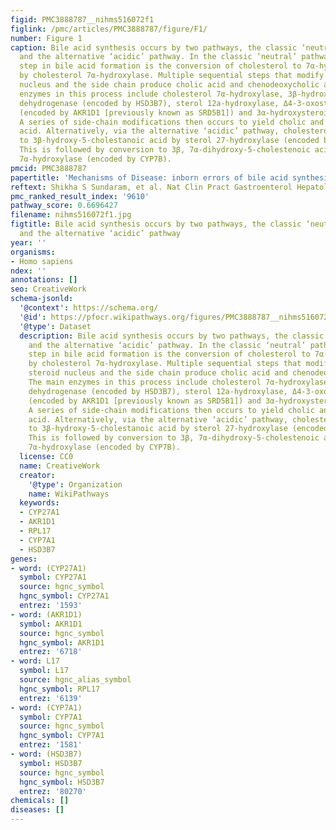 ```yaml
---
figid: PMC3888787__nihms516072f1
figlink: /pmc/articles/PMC3888787/figure/F1/
number: Figure 1
caption: Bile acid synthesis occurs by two pathways, the classic ‘neutral’ pathway
  and the alternative ‘acidic’ pathway. In the classic ‘neutral’ pathway, the rate-limiting
  step in bile acid formation is the conversion of cholesterol to 7α-hydroxycholesterol
  by cholesterol 7α-hydroxylase. Multiple sequential steps that modify both the steroid
  nucleus and the side chain produce cholic acid and chenodeoxycholic acid. The main
  enzymes in this process include cholesterol 7α-hydroxylase, 3β-hydroxy-Δ5-C27-steroid
  dehydrogenase (encoded by HSD3B7), sterol 12a-hydroxylase, Δ4-3-oxosteroid-5β-reductase
  (encoded by AKR1D1 [previously known as SRD5B1]) and 3α-hydroxysteroid dehydrogenase.
  A series of side-chain modifications then occurs to yield cholic and chenodeoxycholic
  acid. Alternatively, via the alternative ‘acidic’ pathway, cholesterol is converted
  to 3β-hydroxy-5-cholestanoic acid by sterol 27-hydroxylase (encoded by CYP27A1).
  This is followed by conversion to 3β, 7α-dihydroxy-5-cholestenoic acid by oxysterol
  7α-hydroxylase (encoded by CYP7B).
pmcid: PMC3888787
papertitle: 'Mechanisms of Disease: inborn errors of bile acid synthesis.'
reftext: Shikha S Sundaram, et al. Nat Clin Pract Gastroenterol Hepatol. ;5(8):456-468.
pmc_ranked_result_index: '9610'
pathway_score: 0.6696427
filename: nihms516072f1.jpg
figtitle: Bile acid synthesis occurs by two pathways, the classic ‘neutral’ pathway
  and the alternative ‘acidic’ pathway
year: ''
organisms:
- Homo sapiens
ndex: ''
annotations: []
seo: CreativeWork
schema-jsonld:
  '@context': https://schema.org/
  '@id': https://pfocr.wikipathways.org/figures/PMC3888787__nihms516072f1.html
  '@type': Dataset
  description: Bile acid synthesis occurs by two pathways, the classic ‘neutral’ pathway
    and the alternative ‘acidic’ pathway. In the classic ‘neutral’ pathway, the rate-limiting
    step in bile acid formation is the conversion of cholesterol to 7α-hydroxycholesterol
    by cholesterol 7α-hydroxylase. Multiple sequential steps that modify both the
    steroid nucleus and the side chain produce cholic acid and chenodeoxycholic acid.
    The main enzymes in this process include cholesterol 7α-hydroxylase, 3β-hydroxy-Δ5-C27-steroid
    dehydrogenase (encoded by HSD3B7), sterol 12a-hydroxylase, Δ4-3-oxosteroid-5β-reductase
    (encoded by AKR1D1 [previously known as SRD5B1]) and 3α-hydroxysteroid dehydrogenase.
    A series of side-chain modifications then occurs to yield cholic and chenodeoxycholic
    acid. Alternatively, via the alternative ‘acidic’ pathway, cholesterol is converted
    to 3β-hydroxy-5-cholestanoic acid by sterol 27-hydroxylase (encoded by CYP27A1).
    This is followed by conversion to 3β, 7α-dihydroxy-5-cholestenoic acid by oxysterol
    7α-hydroxylase (encoded by CYP7B).
  license: CC0
  name: CreativeWork
  creator:
    '@type': Organization
    name: WikiPathways
  keywords:
  - CYP27A1
  - AKR1D1
  - RPL17
  - CYP7A1
  - HSD3B7
genes:
- word: (CYP27A1)
  symbol: CYP27A1
  source: hgnc_symbol
  hgnc_symbol: CYP27A1
  entrez: '1593'
- word: (AKR1D1)
  symbol: AKR1D1
  source: hgnc_symbol
  hgnc_symbol: AKR1D1
  entrez: '6718'
- word: L17
  symbol: L17
  source: hgnc_alias_symbol
  hgnc_symbol: RPL17
  entrez: '6139'
- word: (CYP7A1)
  symbol: CYP7A1
  source: hgnc_symbol
  hgnc_symbol: CYP7A1
  entrez: '1581'
- word: (HSD3B7)
  symbol: HSD3B7
  source: hgnc_symbol
  hgnc_symbol: HSD3B7
  entrez: '80270'
chemicals: []
diseases: []
---
```

